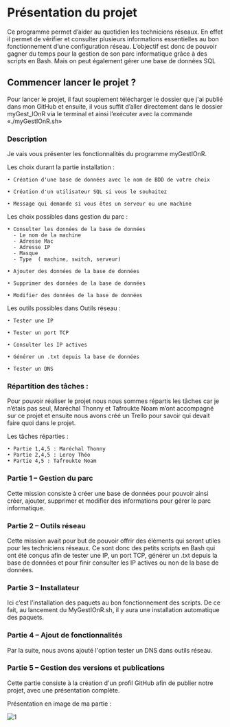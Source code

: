 # Présentation du projet

Ce programme permet d’aider au quotidien les techniciens réseaux. 
En effet il permet de vérifier et consulter plusieurs informations essentielles au bon fonctionnement d’une configuration réseau.
L’objectif est donc de pouvoir gagner du temps pour la gestion de son parc informatique grâce à des  scripts en Bash. Mais on peut également gérer une base de données SQL


## Commencer lancer le projet ?

Pour lancer le projet, il faut souplement télécharger le dossier que j'ai publié dans mon GitHub et ensuite, il vous suffit d’aller directement dans le dossier myGest_IOnR via le terminal et ainsi l’exécuter avec la commande «./myGestIOnR.sh»


### Description

Je vais vous présenter les fonctionnalités du programme myGestIOnR.

Les choix durant la partie installation :

    • Création d'une base de données avec le nom de BDD de votre choix

    • Création d'un utilisateur SQL si vous le souhaitez

    • Message qui demande si vous êtes un serveur ou une machine

Les choix possibles dans gestion du parc : 

    • Consulter les données de la base de données
      - Le nom de la machine
      - Adresse Mac
      - Adresse IP
      - Masque
      - Type  ( machine, switch, serveur)
      
    • Ajouter des données de la base de données

    • Supprimer des données de la base de données

    • Modifier des données de la base de données


Les outils possibles dans Outils réseau : 

    • Tester une IP
      
    • Tester un port TCP
      
    • Consulter les IP actives
      
    • Générer un .txt depuis la base de données

    • Tester un DNS

### Répartition des tâches :

Pour pouvoir réaliser le projet nous nous sommes répartis les tâches car je n’étais pas seul, Maréchal Thonny et Tafroukte Noam m’ont accompagné sur ce projet et ensuite nous avons créé un Trello pour savoir qui devait faire quoi dans le projet.

Les tâches réparties :

    • Partie 1,4,5 : Maréchal Thonny
    • Partie 2,4,5 : Leroy Théo
    • Partie 4,5 : Tafroukte Noam

### Partie 1 – Gestion du parc

Cette mission consiste à créer une base de données pour pouvoir ainsi créer, ajouter, supprimer et modifier des informations pour gérer le parc informatique.

### Partie 2 – Outils réseau 

Cette mission avait pour but de pouvoir offrir des éléments qui seront utiles pour les techniciens réseaux. 
Ce sont donc des petits scripts en Bash qui ont été conçus afin de tester une IP, un port TCP, générer un .txt depuis la base de données et pour finir consulter les IP actives ou non de la base de données.

### Partie 3 – Installateur

Ici c’est l’installation des paquets au bon fonctionnement des scripts.
De ce fait, au lancement du MyGestIOnR.sh, il y aura une installation automatique des paquets.

### Partie 4 – Ajout de fonctionnalités

Par la suite, nous avons ajouté l'option tester un DNS dans outils réseau.

### Partie 5 – Gestion des versions et publications

Cette partie consiste à la création d'un profil GitHub afin de publier notre projet, avec une présentation complète.

Présentation en image de ma partie :

![1](https://user-images.githubusercontent.com/129506753/231970064-a2417b80-26b5-4af6-8518-56e1dec1e493.PNG)

